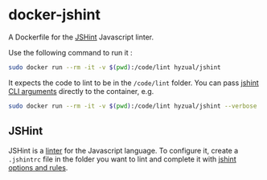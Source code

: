 # docker-jshint

A Dockerfile for the [JSHint][jshint] Javascript linter.

Use the following command to run it :

```bash
sudo docker run --rm -it -v $(pwd):/code/lint hyzual/jshint
```

It expects the code to lint to be in the `/code/lint` folder. You can pass [jshint CLI arguments][jshint-cli-options] directly to the container, e.g.

```bash
sudo docker run --rm -it -v $(pwd):/code/lint hyzual/jshint --verbose
```

## JSHint

JSHint is a [linter][linter-def] for the Javascript language. To configure it, create a `.jshintrc` file in the folder you want to lint and complete it with [jshint options and rules][jshint-rules].

[jshint]: http://jshint.com/docs/
[jshint-cli-options]: http://jshint.com/docs/cli/
[jshint-rules]: http://jshint.com/docs/options/
[linter-def]: https://en.wikipedia.org/wiki/Lint_(software)
